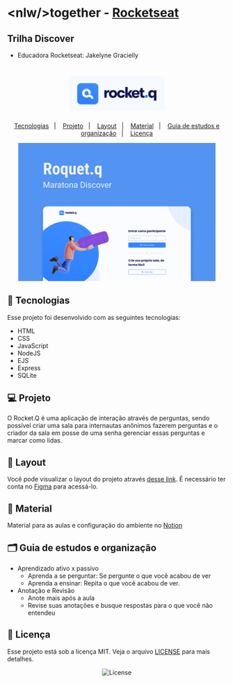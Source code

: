 # \<nlw/\>together - [Rocketseat](https://rocketseat.com.br/)

## Trilha Discover

- Educadora Rocketseat: Jakelyne Gracielly

<h1 align="center">
  <img alt="Rocket.Q" title="Rocket.Q" src=".github/rocketq.png" width="220px" />
</h1>
<p align="center">
  <a href="#-tecnologias">Tecnologias</a>&nbsp;&nbsp;&nbsp;|&nbsp;&nbsp;&nbsp;
  <a href="#-projeto">Projeto</a>&nbsp;&nbsp;&nbsp;|&nbsp;&nbsp;&nbsp;
  <a href="#-layout">Layout</a>&nbsp;&nbsp;&nbsp;|&nbsp;&nbsp;&nbsp;
  <a href="#-material">Material</a>&nbsp;&nbsp;&nbsp;|&nbsp;&nbsp;&nbsp;
  <a href="#%EF%B8%8F-guia-de-estudos-e-organiza%C3%A7%C3%A3o">Guia de estudos e organização</a>&nbsp;&nbsp;&nbsp;|&nbsp;&nbsp;&nbsp;
  <a href="#-licença">Licença</a>
</p>

<p align="center">
  <img alt="Rocket.Q" src=".github/Rocket_Q.png" width="90%">
</p>

## 🚀 Tecnologias

Esse projeto foi desenvolvido com as seguintes tecnologias:

- HTML
- CSS
- JavaScript
- NodeJS
- EJS
- Express
- SQLite

## 💻 Projeto

O Rocket.Q é uma aplicação de interação através de perguntas, sendo possível criar uma sala para internautas anônimos fazerem perguntas e o criador da sala em posse de uma senha gerenciar essas perguntas e marcar como lidas.

## 🔖 Layout

Você pode visualizar o layout do projeto através [desse link](https://www.figma.com/file/vw2MQCdI7lVKzLP9y2F7ji/Roquet.q). É necessário ter conta no [Figma](https://figma.com) para acessá-lo.

## 📓 Material

Material para as aulas e configuração do ambiente no [Notion](https://www.notion.so/NLW6-Trilha-Discovery-3b4aa6b99e5741b6be1279b31100237c)

## 🗂️ Guia de estudos e organização

- Aprendizado ativo x passivo
  - Aprenda a se perguntar: Se pergunte o que você acabou de ver
  - Aprenda a ensinar: Repita o que você acabou de ver.
- Anotação e Revisão
  - Anote mais após a aula
  - Revise suas anotações e busque respostas para o que você não entendeu

## 📝 Licença

Esse projeto está sob a licença MIT. Veja o arquivo [LICENSE](LICENSE) para mais detalhes.

<p align="center">

  <img alt="License" src="https://img.shields.io/static/v1?label=license&message=MIT&color=49AA26&labelColor=000000">
</p>
